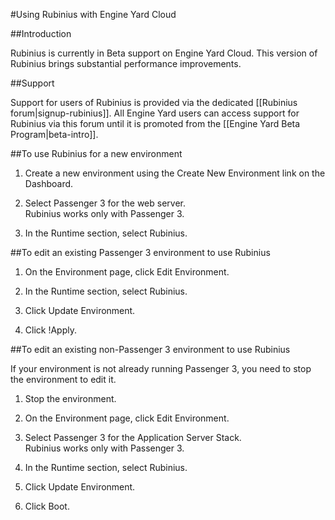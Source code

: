 #Using Rubinius with Engine Yard Cloud

##Introduction

Rubinius is currently in Beta support on Engine Yard Cloud. This version of Rubinius brings substantial performance improvements.

##Support

Support for users of Rubinius is provided via the dedicated [[Rubinius forum|signup-rubinius]]. All Engine Yard users can access support for Rubinius via this forum until it is promoted from the [[Engine Yard Beta Program|beta-intro]].

##To use Rubinius for a new environment

1. Create a new environment using the Create New Environment link on the Dashboard. 

2. Select Passenger 3 for the web server.  
    Rubinius works only with Passenger 3.
  
3. In the Runtime section, select Rubinius.  

##To edit an existing Passenger 3 environment to use Rubinius 

1. On the Environment page, click Edit Environment.  

2. In the Runtime section, select Rubinius.

3. Click Update Environment.

4. Click !Apply.

##To edit an existing non-Passenger 3 environment to use Rubinius

If your environment is not already running Passenger 3, you need to stop the environment to edit it.

1. Stop the environment.

2. On the Environment page, click Edit Environment. 
 
2. Select Passenger 3 for the Application Server Stack.  
	Rubinius works only with Passenger 3.

3. In the Runtime section, select Rubinius.  

4. Click Update Environment.

5. Click Boot.
  
